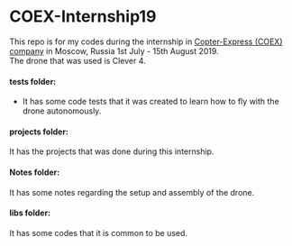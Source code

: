 # COEX-Internship19
This repo is for my codes during the internship in [Copter-Express (COEX) company](https://copterexpress.com/) in Moscow, Russia 1st July - 15th August 2019.<br/>
The drone that was used is Clever 4.

#### tests folder:
- It has some code tests that it was created to learn how to fly with the drone autonomously.

#### projects folder:
It has the projects that was done during this internship.

#### Notes folder:
It has some notes regarding the setup and assembly of the drone.

#### libs folder:
It has some codes that it is common to be used.
